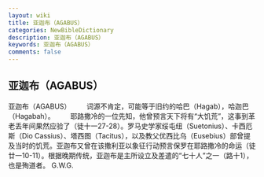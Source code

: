 ```yaml
---
layout: wiki
title: 亚迦布（AGABUS）
categories: NewBibleDictionary
description: 亚迦布（AGABUS）
keywords: 亚迦布（AGABUS）
comments: false
---
```


## 亚迦布（AGABUS）



亚迦布（AGABUS）
　　词源不肯定，可能等于旧约的哈巴（Hagab），哈迦巴（Hagabah）。
　　耶路撒冷的一位先知，他曾预言天下将有“大饥荒”，这事到革老丢年间果然应验了（徒十一27-28）。罗马史学家绥屯纽（Suetonius）、卡西厄斯（Dio Cassius）、塔西图（Tacitus），以及教父优西比乌（Eusebius）部曾提及当时的饥荒。亚迦布又曾在该撒利亚以象征行动预言保罗在耶路撒冷的命运（徒廿一10-11）。根据晚期传统，亚迦布是主所设立及差遣的“七十人”之一（路十1），也是殉道者。
G.W.G.





